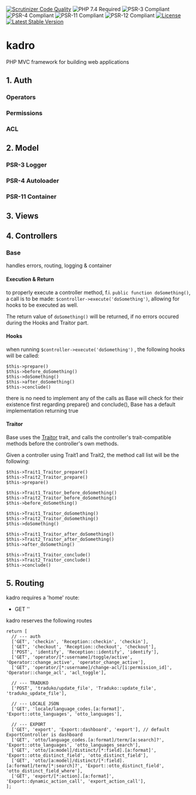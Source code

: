 [![Scrutinizer Code Quality](https://scrutinizer-ci.com/g/HexMakina/kadro/badges/quality-score.png?b=main)](https://scrutinizer-ci.com/g/HexMakina/kadro/?branch=main)
<img src="https://img.shields.io/badge/PHP-7.3-brightgreen" alt="PHP 7.4 Required" />
<img src="https://img.shields.io/badge/PSR-3-brightgreen" alt="PSR-3 Compliant" />
<img src="https://img.shields.io/badge/PSR-4-brightgreen" alt="PSR-4 Compliant" />
<img src="https://img.shields.io/badge/PSR-11-brightgreen" alt="PSR-11 Compliant" />
<img src="https://img.shields.io/badge/PSR-12-brightgreen" alt="PSR-12 Compliant" />
[![License](http://poser.pugx.org/hexmakina/kadro/license)](https://packagist.org/packages/hexmakina/kadro)
[![Latest Stable Version](http://poser.pugx.org/hexmakina/kadro/v)](https://packagist.org/packages/hexmakina/kadro)
# kadro
PHP MVC framework for building web applications

## 1. Auth
### Operators
### Permissions
### ACL

## 2. Model
### PSR-3 Logger
### PSR-4 Autoloader
### PSR-11 Container

## 3. Views

## 4. Controllers

### Base

handles errors, routing, logging & container

#### Execution & Return
to properly execute a controller method, f.i. `public function doSomething()`, a call is to be made: `$controller->execute('doSomething')`, allowing for hooks to be executed as well.

The return value of `doSomething()` will be returned, if no errors occured during the Hooks and Traitor part.

#### Hooks
when running `$controller->execute('doSomething')` , the following hooks will be called:
```
$this->prepare()
$this->before_doSomething()
$this->doSomething()
$this->after_doSomething()
$this->conclude()
```

there is no need to implement any of the calls as Base will check for their existence first
regarding prepare() and conclude(), Base has a default implementation returning true  

#### Traitor
Base uses the [Traitor](https://github.com/HexMakina/Traitor) trait, and calls the controller's trait-compatible methods before the controller's own methods.

Given a controller using Trait1 and Trait2, the method call list will be the following:
```
$this->Trait1_Traitor_prepare()
$this->Trait2_Traitor_prepare()
$this->prepare()

$this->Trait1_Traitor_before_doSomething()
$this->Trait2_Traitor_before_doSomething()
$this->before_doSomething()

$this->Trait1_Traitor_doSomething()
$this->Trait2_Traitor_doSomething()
$this->doSomething()

$this->Trait1_Traitor_after_doSomething()
$this->Trait2_Traitor_after_doSomething()
$this->after_doSomething()

$this->Trait1_Traitor_conclude()
$this->Trait2_Traitor_conclude()
$this->conclude()
```

## 5. Routing

kadro requires a 'home' route:
- GET ''

kadro reserves the following routes
```
return [
  // --- auth
  ['GET', 'checkin', 'Reception::checkin', 'checkin'],
  ['GET', 'checkout', 'Reception::checkout', 'checkout'],
  ['POST', 'identify', 'Reception::identify', 'identify'],
  ['GET', 'operator/[*:username]/toggle/active', 'Operator::change_active', 'operator_change_active'],
  ['GET', 'operator/[*:username]/change-acl/[i:permission_id]', 'Operator::change_acl', 'acl_toggle'],

  // --- TRADUKO
  ['POST', 'traduko/update_file', 'Traduko::update_file', 'traduko_update_file'],

  // --- LOCALE JSON
  ['GET', 'locale/language_codes.[a:format]', 'Export::otto_languages', 'otto_languages'],

  // --- EXPORT
  ['GET', 'export', 'Export::dashboard', 'export'], // default ExportController is dashboard
  ['GET', 'otto/language_codes.[a:format]/term/[a:search]?', 'Export::otto_languages', 'otto_languages_search'],
  ['GET', 'otto/[a:model]/distinct/[*:field].[a:format]', 'Export::otto_distinct_field', 'otto_distinct_field'],
  ['GET', 'otto/[a:model]/distinct/[*:field].[a:format]/term/[*:search]?', 'Export::otto_distinct_field', 'otto_distinct_field_where'],
  ['GET', 'export/[*:action].[a:format]', 'Export::dynamic_action_call', 'export_action_call'],
];
```
